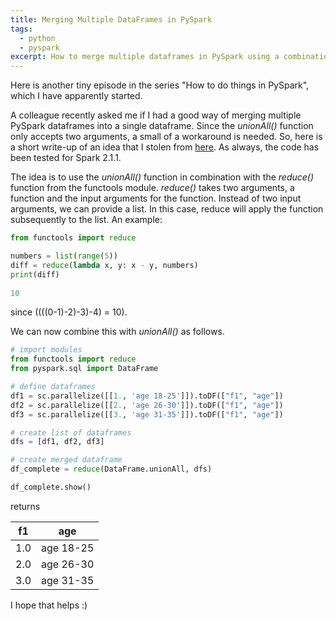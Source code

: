 ```yaml
---
title: Merging Multiple DataFrames in PySpark
tags:
  - python
  - pyspark
excerpt: How to merge multiple dataframes in PySpark using a combination of unionAll and reduce.
---
```


Here is another tiny episode in the series "How to do things in PySpark", which I have apparently started.

A colleague recently asked me if I had a good way of merging multiple PySpark dataframes into a single dataframe. Since the *unionAll()* function
only accepts two arguments, a small of a workaround is needed. So, here is a short write-up of an idea that I stolen from 
[here](https://datascience.stackexchange.com/questions/11356/merging-multiple-data-frames-row-wise-in-pyspark). As always, the code has been tested for Spark 2.1.1.

The idea is to use the *unionAll()* function in combination with the *reduce()* function from the functools module. 
*reduce()* takes two arguments, a function and the input arguments for the
function. Instead of two input arguments, we can provide a list. In this case, reduce will apply the function subsequently 
to the list. An example:
```python
from functools import reduce

numbers = list(range(5))
diff = reduce(lambda x, y: x - y, numbers)
print(diff)
 
10
```
since ((((0-1)-2)-3)-4) = 10).

We can now combine this with *unionAll()* as follows.
```python
# import modules
from functools import reduce
from pyspark.sql import DataFrame

# define dataframes
df1 = sc.parallelize([[1., 'age 18-25']]).toDF(["f1", "age"])
df2 = sc.parallelize([[2., 'age 26-30']]).toDF(["f1", "age"])
df3 = sc.parallelize([[3., 'age 31-35']]).toDF(["f1", "age"])

# create list of dataframes
dfs = [df1, df2, df3]

# create merged dataframe
df_complete = reduce(DataFrame.unionAll, dfs)

df_complete.show()
```
returns

  
| f1|      age|  
|---|---------| 
|1.0|age 18-25|  
|2.0|age 26-30|
|3.0|age 31-35|

I hope that helps :)

